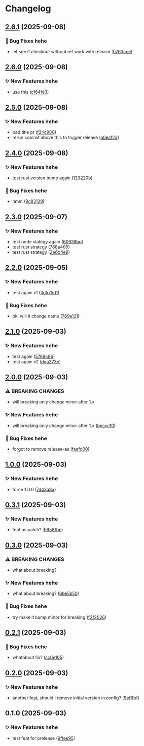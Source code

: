 # Changelog

## [2.6.1](https://github.com/PTPhongKMF/test-repo/compare/Test-prelease-v2.6.0...Test-prelease-v2.6.1) (2025-09-08)


### 🐛 Bug Fixes hehe

* let see if checkout without ref work with release ([0763cce](https://github.com/PTPhongKMF/test-repo/commit/0763cce39bdb44ffc1f1bce5f833c3be148fb1a6))

## [2.6.0](https://github.com/PTPhongKMF/test-repo/compare/Test-prelease-v2.5.0...Test-prelease-v2.6.0) (2025-09-08)


### ✨ New Features hehe

* use this ([cf64fa3](https://github.com/PTPhongKMF/test-repo/commit/cf64fa30fc84f953ab15561f2801b402ec0d9bc1))

## [2.5.0](https://github.com/PTPhongKMF/test-repo/compare/Test-prelease-v2.4.0...Test-prelease-v2.5.0) (2025-09-08)


### ✨ New Features hehe

* bad title pr ([f24c980](https://github.com/PTPhongKMF/test-repo/commit/f24c9806c2b78c2cd0fa3d573e4c7989cc5e807f))
* rerun commit above this to trigger release ([a0eaf23](https://github.com/PTPhongKMF/test-repo/commit/a0eaf239397851f74a689c5fa2b329939d055c73))

## [2.4.0](https://github.com/PTPhongKMF/test-repo/compare/Test-prelease-v2.3.0...Test-prelease-v2.4.0) (2025-09-08)


### ✨ New Features hehe

* test rust version bump again ([120220b](https://github.com/PTPhongKMF/test-repo/commit/120220b7c4f17cc55ac1081e1e1238b40bd1fcad))


### 🐛 Bug Fixes hehe

* hmm ([9c83129](https://github.com/PTPhongKMF/test-repo/commit/9c83129715f918a177ef5cb2273564a346f22acf))

## [2.3.0](https://github.com/PTPhongKMF/test-repo/compare/Test-prelease-v2.2.0...Test-prelease-v2.3.0) (2025-09-07)


### ✨ New Features hehe

* test node stategy again ([60938bd](https://github.com/PTPhongKMF/test-repo/commit/60938bde23ab270fea33cc54b4d623dc0948ac00))
* test rust strategy ([788a409](https://github.com/PTPhongKMF/test-repo/commit/788a4093579284cde4d5be890e9b5de97cf4c313))
* test rust strategy ([2a6b4e9](https://github.com/PTPhongKMF/test-repo/commit/2a6b4e9351d4e615fb622941f7a86c5fd57ba446))

## [2.2.0](https://github.com/PTPhongKMF/test-repo/compare/Test-prelease-v2.1.0...Test-prelease-v2.2.0) (2025-09-05)


### ✨ New Features hehe

* test again x1 ([3d575d1](https://github.com/PTPhongKMF/test-repo/commit/3d575d13ceba70aeccb0089cfbfbe85c1c17e24d))


### 🐛 Bug Fixes hehe

* ok, will it change name ([769a121](https://github.com/PTPhongKMF/test-repo/commit/769a12145ddc2b8de686e32a9e023671c95daf51))

## [2.1.0](https://github.com/PTPhongKMF/test-repo/compare/Test-prelease-v2.0.0...Test-prelease-v2.1.0) (2025-09-03)


### ✨ New Features hehe

* test again ([5769c86](https://github.com/PTPhongKMF/test-repo/commit/5769c865fc0df6af031694b9fa1690fd845b113c))
* test again x2 ([dea273e](https://github.com/PTPhongKMF/test-repo/commit/dea273ea5a7bedc1ed3d0aab110f57f5b9c92c45))

## [2.0.0](https://github.com/PTPhongKMF/test-repo/compare/Test-prelease-v1.0.0...Test-prelease-v2.0.0) (2025-09-03)


### ⚠ BREAKING CHANGES

* will breaking only change minor after 1.x

### ✨ New Features hehe

* will breaking only change minor after 1.x ([beccc10](https://github.com/PTPhongKMF/test-repo/commit/beccc10552817df9ceec1df90abc0f367196ff43))


### 🐛 Bug Fixes hehe

* forgot to remove release-as ([faefd00](https://github.com/PTPhongKMF/test-repo/commit/faefd00668579d61700ac2492eb7b8692a89effd))

## [1.0.0](https://github.com/PTPhongKMF/test-repo/compare/Test-prelease-v0.3.1...Test-prelease-v1.0.0) (2025-09-03)


### ✨ New Features hehe

* force 1.0.0 ([7d43a8a](https://github.com/PTPhongKMF/test-repo/commit/7d43a8af5292b14cae2929ff084d39bdd7d0a75b))

## [0.3.1](https://github.com/PTPhongKMF/test-repo/compare/Test-prelease-v0.3.0...Test-prelease-v0.3.1) (2025-09-03)


### ✨ New Features hehe

* feat as patch? ([6958fbe](https://github.com/PTPhongKMF/test-repo/commit/6958fbe3c036235dde4465a20b02abde6c9306f6))

## [0.3.0](https://github.com/PTPhongKMF/test-repo/compare/Test-prelease-v0.2.1...Test-prelease-v0.3.0) (2025-09-03)


### ⚠ BREAKING CHANGES

* what about breaking?

### ✨ New Features hehe

* what about breaking? ([6be5b50](https://github.com/PTPhongKMF/test-repo/commit/6be5b50e6e01dc17dc9bf74a3e6a7bc931edfa02))


### 🐛 Bug Fixes hehe

* try make it bump minor for breaking ([f2f2026](https://github.com/PTPhongKMF/test-repo/commit/f2f2026ca78321cbc6f8823d9867b143bdd9d8da))

## [0.2.1](https://github.com/PTPhongKMF/test-repo/compare/Test-prelease-v0.2.0...Test-prelease-v0.2.1) (2025-09-03)


### 🐛 Bug Fixes hehe

* whatabout fix? ([ac6e165](https://github.com/PTPhongKMF/test-repo/commit/ac6e16522fe374d596dfb4985da402f10a3640b6))

## [0.2.0](https://github.com/PTPhongKMF/test-repo/compare/Test-prelease-v0.1.0...Test-prelease-v0.2.0) (2025-09-03)


### ✨ New Features hehe

* another feat, should i remove initial version in config? ([5efffbf](https://github.com/PTPhongKMF/test-repo/commit/5efffbf81af3ed0ae5859e1f27bc1285e9373659))

## 0.1.0 (2025-09-03)


### ✨ New Features hehe

* test feat for prelease ([9ffee95](https://github.com/PTPhongKMF/test-repo/commit/9ffee95c4b6f287f4a218bf9271500b4bb7a4361))
